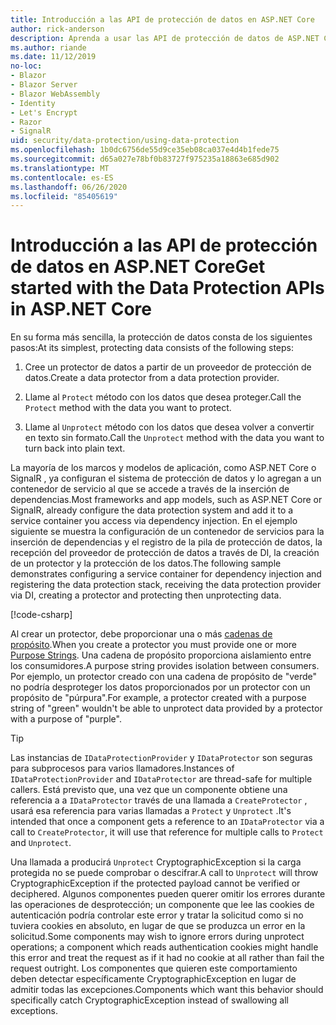 ```yaml
---
title: Introducción a las API de protección de datos en ASP.NET Core
author: rick-anderson
description: Aprenda a usar las API de protección de datos de ASP.NET Core para proteger y desproteger los datos de una aplicación.
ms.author: riande
ms.date: 11/12/2019
no-loc:
- Blazor
- Blazor Server
- Blazor WebAssembly
- Identity
- Let's Encrypt
- Razor
- SignalR
uid: security/data-protection/using-data-protection
ms.openlocfilehash: 1b0dc6756de55d9ce35eb08ca037e4d4b1fede75
ms.sourcegitcommit: d65a027e78bf0b83727f975235a18863e685d902
ms.translationtype: MT
ms.contentlocale: es-ES
ms.lasthandoff: 06/26/2020
ms.locfileid: "85405619"
---
```

# <a name="get-started-with-the-data-protection-apis-in-aspnet-core"></a><span data-ttu-id="436ae-103">Introducción a las API de protección de datos en ASP.NET Core</span><span class="sxs-lookup"><span data-stu-id="436ae-103">Get started with the Data Protection APIs in ASP.NET Core</span></span>

<a name="security-data-protection-getting-started"></a>

<span data-ttu-id="436ae-104">En su forma más sencilla, la protección de datos consta de los siguientes pasos:</span><span class="sxs-lookup"><span data-stu-id="436ae-104">At its simplest, protecting data consists of the following steps:</span></span>

1. <span data-ttu-id="436ae-105">Cree un protector de datos a partir de un proveedor de protección de datos.</span><span class="sxs-lookup"><span data-stu-id="436ae-105">Create a data protector from a data protection provider.</span></span>

2. <span data-ttu-id="436ae-106">Llame al `Protect` método con los datos que desea proteger.</span><span class="sxs-lookup"><span data-stu-id="436ae-106">Call the `Protect` method with the data you want to protect.</span></span>

3. <span data-ttu-id="436ae-107">Llame al `Unprotect` método con los datos que desea volver a convertir en texto sin formato.</span><span class="sxs-lookup"><span data-stu-id="436ae-107">Call the `Unprotect` method with the data you want to turn back into plain text.</span></span>

<span data-ttu-id="436ae-108">La mayoría de los marcos y modelos de aplicación, como ASP.NET Core o SignalR , ya configuran el sistema de protección de datos y lo agregan a un contenedor de servicio al que se accede a través de la inserción de dependencias.</span><span class="sxs-lookup"><span data-stu-id="436ae-108">Most frameworks and app models, such as ASP.NET Core or SignalR, already configure the data protection system and add it to a service container you access via dependency injection.</span></span> <span data-ttu-id="436ae-109">En el ejemplo siguiente se muestra la configuración de un contenedor de servicios para la inserción de dependencias y el registro de la pila de protección de datos, la recepción del proveedor de protección de datos a través de DI, la creación de un protector y la protección de los datos.</span><span class="sxs-lookup"><span data-stu-id="436ae-109">The following sample demonstrates configuring a service container for dependency injection and registering the data protection stack, receiving the data protection provider via DI, creating a protector and protecting then unprotecting data.</span></span>

[!code-csharp[](../../security/data-protection/using-data-protection/samples/protectunprotect.cs?highlight=26,34,35,36,37,38,39,40)]

<span data-ttu-id="436ae-110">Al crear un protector, debe proporcionar una o más [cadenas de propósito](xref:security/data-protection/consumer-apis/purpose-strings).</span><span class="sxs-lookup"><span data-stu-id="436ae-110">When you create a protector you must provide one or more [Purpose Strings](xref:security/data-protection/consumer-apis/purpose-strings).</span></span> <span data-ttu-id="436ae-111">Una cadena de propósito proporciona aislamiento entre los consumidores.</span><span class="sxs-lookup"><span data-stu-id="436ae-111">A purpose string provides isolation between consumers.</span></span> <span data-ttu-id="436ae-112">Por ejemplo, un protector creado con una cadena de propósito de "verde" no podría desproteger los datos proporcionados por un protector con un propósito de "púrpura".</span><span class="sxs-lookup"><span data-stu-id="436ae-112">For example, a protector created with a purpose string of "green" wouldn't be able to unprotect data provided by a protector with a purpose of "purple".</span></span>

>[!TIP]
> <span data-ttu-id="436ae-113">Las instancias de `IDataProtectionProvider` y `IDataProtector` son seguras para subprocesos para varios llamadores.</span><span class="sxs-lookup"><span data-stu-id="436ae-113">Instances of `IDataProtectionProvider` and `IDataProtector` are thread-safe for multiple callers.</span></span> <span data-ttu-id="436ae-114">Está previsto que, una vez que un componente obtiene una referencia a a `IDataProtector` través de una llamada a `CreateProtector` , usará esa referencia para varias llamadas a `Protect` y `Unprotect` .</span><span class="sxs-lookup"><span data-stu-id="436ae-114">It's intended that once a component gets a reference to an `IDataProtector` via a call to `CreateProtector`, it will use that reference for multiple calls to `Protect` and `Unprotect`.</span></span>
>
><span data-ttu-id="436ae-115">Una llamada a producirá `Unprotect` CryptographicException si la carga protegida no se puede comprobar o descifrar.</span><span class="sxs-lookup"><span data-stu-id="436ae-115">A call to `Unprotect` will throw CryptographicException if the protected payload cannot be verified or deciphered.</span></span> <span data-ttu-id="436ae-116">Algunos componentes pueden querer omitir los errores durante las operaciones de desprotección; un componente que lee las cookies de autenticación podría controlar este error y tratar la solicitud como si no tuviera cookies en absoluto, en lugar de que se produzca un error en la solicitud.</span><span class="sxs-lookup"><span data-stu-id="436ae-116">Some components may wish to ignore errors during unprotect operations; a component which reads authentication cookies might handle this error and treat the request as if it had no cookie at all rather than fail the request outright.</span></span> <span data-ttu-id="436ae-117">Los componentes que quieren este comportamiento deben detectar específicamente CryptographicException en lugar de admitir todas las excepciones.</span><span class="sxs-lookup"><span data-stu-id="436ae-117">Components which want this behavior should specifically catch CryptographicException instead of swallowing all exceptions.</span></span>
